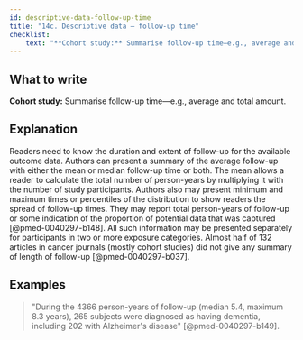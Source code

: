 ```yaml
---
id: descriptive-data-follow-up-time
title: "14c. Descriptive data – follow-up time"
checklist: 
    text: "**Cohort study:** Summarise follow-up time—e.g., average and total amount."
---
```


## What to write

**Cohort study:** Summarise follow-up time—e.g., average and total amount.

## Explanation

Readers need to know the duration and extent of follow-up for the
available outcome data. Authors can present a summary of the average
follow-up with either the mean or median follow-up time or both. The
mean allows a reader to calculate the total number of person-years by
multiplying it with the number of study participants. Authors also may
present minimum and maximum times or percentiles of the distribution to
show readers the spread of follow-up times. They may report total
person-years of follow-up or some indication of the proportion of
potential data that was captured [@pmed-0040297-b148]. All such
information may be presented separately for participants in two or more
exposure categories. Almost half of 132 articles in cancer journals
(mostly cohort studies) did not give any summary of length of follow-up
[@pmed-0040297-b037].

## Examples

> "During the 4366 person-years of follow-up (median 5.4, maximum 8.3
years), 265 subjects were diagnosed as having dementia, including 202
with Alzheimer's disease" [@pmed-0040297-b149].